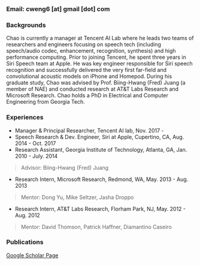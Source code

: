 

### Email: cweng6 [at] gmail [dot] com

### Backgrounds

Chao is currently a manager at Tencent AI Lab where he leads two teams of researchers and engineers focusing on speech tech (including speech/audio codec, enhancement, recognition, synthesis) and high performance computing. Prior to joining Tencent, he spent three years in Siri Speech team at Apple. He was key engineer responsible for Siri speech recognition and successfully delivered the very first far-field and convolutional acoustic models on iPhone and Homepod. During his graduate study, Chao was advised by Prof. Biing-Hwang (Fred) Juang (a member of NAE) and conducted research at AT&T Labs Research and Microsoft Research. Chao holds a PhD in Electrical and Computer Engineering from Georgia Tech.

### Experiences 

- Manager & Principal Researcher, Tencent AI lab, Nov. 2017 - 
- Speech Research & Dev. Engineer, Siri at Apple, Cupertino, CA, Aug. 2014 - Oct. 2017
- Research Assistant, Georgia Institute of Technology, Atlanta, GA,  Jan. 2010 - July. 2014
> Advisor: Biing-Hwang (Fred) Juang
- Research Intern, Microsoft Research, Redmond, WA,  May. 2013 - Aug. 2013
> Mentor: Dong Yu, Mike Seltzer, Jasha Droppo
- Research Intern, AT&T Labs Research, Florham Park, NJ,  May. 2012 - Aug. 2012
> Mentor: David Thomson, Patrick Haffner, Diamantino Caseiro

### Publications

[Google Scholar Page](https://scholar.google.com/citations?user=pRA19-8AAAAJ&hl=en)  

